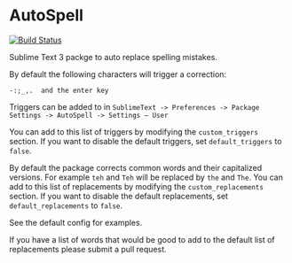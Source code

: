 AutoSpell
=============================
[![Build Status](https://travis-ci.org/wburningham/AutoSpell.svg)](https://travis-ci.org/wburningham/AutoSpell)

Sublime Text 3 packge to auto replace spelling mistakes.

By default the following characters will trigger a correction:

	-:;_,.  and the enter key

Triggers can be added to in `SublimeText -> Preferences -> Package Settings -> AutoSpell -> Settings – User`

You can add to this list of triggers by modifying the `custom_triggers` section. If you want to disable the default triggers, set `default_triggers` to `false`.

By default the package corrects common words and their capitalized versions. For example `teh` and `Teh` will be replaced by `the` and `The`. You can add to this list of replacements by modifying the `custom_replacements` section. If you want to disable the default replacements, set `default_replacements` to `false`.

See the default config for examples.

If you have a list of words that would be good to add to the default list of replacements please submit a pull request.